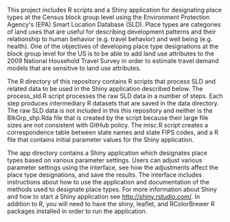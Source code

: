 This project includes R scripts and a Shiny application for designating place types at the Census block group level using the Environment Protection Agency's (EPA) Smart Location Database (SLD). Place types are categories of land uses that are useful for describing development patterns and their relationship to human behavior (e.g. travel behavior) and well being (e.g. health). One of the objectives of developing place type designations at the block group level for the US is to be able to add land use attributes to the 2009 National Household Travel Survey in order to estimate travel demand models that are sensitive to land use attributes.

The R directory of this repository contains R scripts that process SLD and related data to be used in the Shiny application described below. The process_sld.R script processes the raw SLD data in a number of steps. Each step produces intermediary R datasets that are saved in the data directory. The raw SLD data is not included in this this repository and neither is the BlkGrp_shp.Rda file that is created by the script because their large file sizes are not consistent with GitHub policy. The misc.R script creates a correspondence table between state names and state FIPS codes, and a R file that contains initial parameter values for the Shiny application.

The app directory contains a Shiny application which designates place types based on various parameter settings. Users can adjust various parameter settings using the interface, see how the adjustments affect the place type designations, and save the results. The interface includes instructions about how to use the application and documentation of the methods used to designate place types. For more information about Shiny and how to start a Shiny application see http://shiny.rstudio.com/. In addition to R, you will need to have the shiny, leaflet, and RColorBrewer R packages installed in order to run the application.
